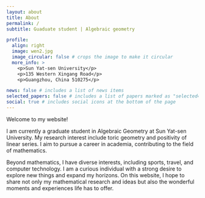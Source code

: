```yaml
---
layout: about
title: About
permalink: /
subtitle: Guaduate student | Algebraic geometry 

profile:
  align: right
  image: wen2.jpg
  image_circular: false # crops the image to make it circular
  more_info: >
    <p>Sun Yat-sen University</p>
    <p>135 Western Xingang Road</p>
    <p>Guangzhou, China 510275</p>

news: false # includes a list of news items
selected_papers: false # includes a list of papers marked as "selected={true}"
social: true # includes social icons at the bottom of the page
---
```


Welcome to my website! 

I am currently a graduate student in Algebraic Geometry at Sun Yat-sen University. My research interest include toric geometry and positivity of linear series. I aim to pursue a career in academia, contributing to the field of mathematics.

Beyond mathematics, I have diverse interests, including sports, travel, and computer technology. I am a curious individual with a strong desire to explore new things and expand my horizons. On this website, I hope to share not only my mathematical research and ideas but also the wonderful moments and experiences life has to offer.


